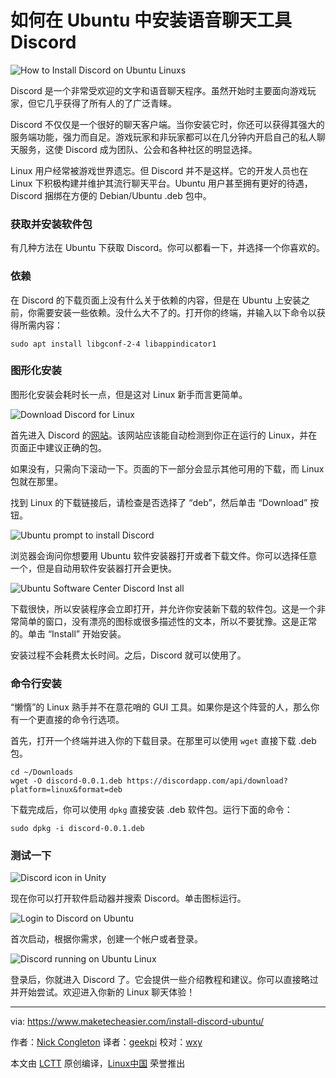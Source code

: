如何在 Ubuntu 中安装语音聊天工具 Discord
============================================================

 ![](https://www.maketecheasier.com/assets/uploads/2017/04/discord-feat.jpg "How to Install Discord on Ubuntu Linuxs") 

Discord 是一个非常受欢迎的文字和语音聊天程序。虽然开始时主要面向游戏玩家，但它几乎获得了所有人的了广泛青睐。

Discord 不仅仅是一个很好的聊天客户端。当你安装它时，你还可以获得其强大的服务端功能，强力而自足。游戏玩家和非玩家都可以在几分钟内开启自己的私人聊天服务，这使 Discord 成为团队、公会和各种社区的明显选择。

Linux 用户经常被游戏世界遗忘。但 Discord 并不是这样。它的开发人员也在 Linux 下积极构建并维护其流行聊天平台。Ubuntu 用户甚至拥有更好的待遇，Discord 捆绑在方便的 Debian/Ubuntu .deb 包中。

### 获取并安装软件包

有几种方法在 Ubuntu 下获取 Discord。你可以都看一下，并选择一个你喜欢的。

### 依赖

在 Discord 的下载页面上没有什么关于依赖的内容，但是在 Ubuntu 上安装之前，你需要安装一些依赖。没什么大不了的。打开你的终端，并输入以下命令以获得所需内容：

```
sudo apt install libgconf-2-4 libappindicator1
```

### 图形化安装

图形化安装会耗时长一点，但是这对 Linux 新手而言更简单。

 ![Download Discord for Linux](https://www.maketecheasier.com/assets/uploads/2017/04/discord-download.jpg "Download Discord for Linux") 

首先进入 Discord 的[网站][11]。该网站应该能自动检测到你正在运行的 Linux，并在页面正中建议正确的包。

如果没有，只需向下滚动一下。页面的下一部分会显示其他可用的下载，而 Linux 包就在那里。

找到 Linux 的下载链接后，请检查是否选择了 “deb”，然后单击 “Download” 按钮。

 ![Ubuntu prompt to install Discord](https://www.maketecheasier.com/assets/uploads/2017/04/discord-install1.jpg "Ubuntu prompt to install Discord") 

浏览器会询问你想要用 Ubuntu 软件安装器打开或者下载文件。你可以选择任意一个，但是自动用软件安装器打开会更快。

 ![Ubuntu Software Center Discord Inst all](https://www.maketecheasier.com/assets/uploads/2017/04/discord-install2.jpg "Ubuntu Software Center Discord Inst all") 

下载很快，所以安装程序会立即打开，并允许你安装新下载的软件包。这是一个非常简单的窗口，没有漂亮的图标或很多描述性的文本，所以不要犹豫。这是正常的。单击 “Install” 开始安装。

安装过程不会耗费太长时间。之后，Discord 就可以使用了。

### 命令行安装

“懒惰”的 Linux 熟手并不在意花哨的 GUI 工具。如果你是这个阵营的人，那么你有一个更直接的命令行选项。

首先，打开一个终端并进入你的下载目录。在那里可以使用 `wget` 直接下载 .deb 包。

```
cd ~/Downloads 
wget -O discord-0.0.1.deb https://discordapp.com/api/download?platform=linux&format=deb
```

下载完成后，你可以使用 `dpkg` 直接安装 .deb 软件包。运行下面的命令：

```
sudo dpkg -i discord-0.0.1.deb
```

### 测试一下

 ![Discord icon in Unity](https://www.maketecheasier.com/assets/uploads/2017/04/discord-start-unity.jpg "Discord icon in Unity") 

现在你可以打开软件启动器并搜索 Discord。单击图标运行。

 ![Login to Discord on Ubuntu](https://www.maketecheasier.com/assets/uploads/2017/04/discord-login.jpg "Login to Discord on Ubuntu") 

首次启动，根据你需求，创建一个帐户或者登录。

 ![Discord running on Ubuntu Linux](https://www.maketecheasier.com/assets/uploads/2017/04/discord-running.jpg "Discord running on Ubuntu Linux") 

登录后，你就进入 Discord 了。它会提供一些介绍教程和建议。你可以直接略过并开始尝试。欢迎进入你新的 Linux 聊天体验！

--------------------------------------------------------------------------------

via: https://www.maketecheasier.com/install-discord-ubuntu/

作者：[Nick Congleton][a]
译者：[geekpi](https://github.com/geekpi)
校对：[wxy](https://github.com/wxy)

本文由 [LCTT](https://github.com/LCTT/TranslateProject) 原创编译，[Linux中国](https://linux.cn/) 荣誉推出

[a]:https://www.maketecheasier.com/author/nickcongleton/
[1]:https://www.maketecheasier.com/author/nickcongleton/
[2]:https://www.maketecheasier.com/install-discord-ubuntu/#respond
[3]:https://www.maketecheasier.com/category/linux-tips/
[4]:http://www.facebook.com/sharer.php?u=https%3A%2F%2Fwww.maketecheasier.com%2Finstall-discord-ubuntu%2F
[5]:http://twitter.com/share?url=https%3A%2F%2Fwww.maketecheasier.com%2Finstall-discord-ubuntu%2F&text=How+to+Install+Discord+on+Ubuntu+Linux
[6]:mailto:?subject=How%20to%20Install%20Discord%20on%20Ubuntu%20Linux&body=https%3A%2F%2Fwww.maketecheasier.com%2Finstall-discord-ubuntu%2F
[7]:https://www.maketecheasier.com/faulty-graphics-card-and-the-fix/
[8]:https://www.maketecheasier.com/set-power-button-turn-off-display-windows10/
[9]:https://support.google.com/adsense/troubleshooter/1631343
[10]:https://support.google.com/adsense/troubleshooter/1631343
[11]:https://discordapp.com/download
